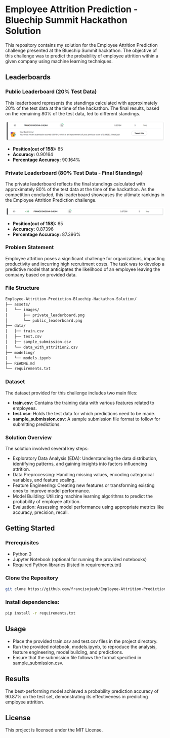 # Employee Attrition Prediction - Bluechip Summit Hackathon Solution

This repository contains my solution for the Employee Attrition Prediction challenge presented at the Bluechip Summit hackathon. The objective of this challenge was to predict the probability of employee attrition within a given company using machine learning techniques.

## Leaderboards
### Public Leaderboard (20% Test Data)

This leaderboard represents the standings calculated with approximately 20% of the test data at the time of the hackathon. The final results, based on the remaining 80% of the test data, led to different standings.
<p align="center">
  <img src="assets/images/public_leaderboard.png" width="" alt="Leaderboard-20% of test data" />
</p>

- **Position(out of 158):** 85
- **Accuracy:** 0.90164
- **Percentage Accuracy:** 90.164%
  

### Private Leaderboard (80% Test Data - Final Standings)

The private leaderboard reflects the final standings calculated with approximately 80% of the test data at the time of the hackathon. As the competition concluded, this leaderboard showcases the ultimate rankings in the Employee Attrition Prediction challenge. 
<p align="center">
  <img src="assets/images/private_leaderboard.png" width="" alt="Final Leaderboard-80% of test data" />
</p>

- **Position(out of 158):** 65
- **Accuracy:** 0.87396
- **Percentage Accuracy:** 87.396%

### Problem Statement
Employee attrition poses a significant challenge for organizations, impacting productivity and incurring high recruitment costs. The task was to develop a predictive model that anticipates the likelihood of an employee leaving the company based on provided data.

### File Structure

```bash
Employee-Attrition-Prediction-Bluechip-Hackathon-Solution/
├── assets/
│   └── images/
│       ├── private_leaderboard.png
│       └── public_leaderboard.png
├── data/
│   ├── train.csv
│   ├── test.csv
│   ├── sample_submission.csv
│   └── data_with_attrition2.csv
├── modeling/
│   └── models.ipynb
├── README.md
└── requirements.txt

```

### Dataset
The dataset provided for this challenge includes two main files:

- **train.csv**: Contains the training data with various features related to employees.
- **test.csv**: Holds the test data for which predictions need to be made.
- **sample_submission.csv**: A sample submission file format to follow for submitting predictions.

### Solution Overview
The solution involved several key steps:

- Exploratory Data Analysis (EDA): Understanding the data distribution, identifying patterns, and gaining insights into factors influencing attrition.
- Data Preprocessing: Handling missing values, encoding categorical variables, and feature scaling.
- Feature Engineering: Creating new features or transforming existing ones to improve model performance.
- Model Building: Utilizing machine learning algorithms to predict the probability of employee attrition.
- Evaluation: Assessing model performance using appropriate metrics like accuracy, precision, recall.


## Getting Started

### Prerequisites
- Python 3
- Jupyter Notebook (optional for running the provided notebooks)
- Required Python libraries (listed in requirements.txt)

### Clone the Repository

```bash
git clone https://github.com/francisojeah/Employee-Attrition-Prediction-Bluechip-Hackathon-Solution.git
```

### Install dependencies:
```bash
pip install -r requirements.txt
```

## Usage
- Place the provided train.csv and test.csv files in the project directory.
- Run the provided notebook, models.ipynb, to reproduce the analysis, feature engineering, model building, and predictions.
- Ensure that the submission file follows the format specified in sample_submission.csv.

## Results
The best-performing model achieved a probability prediction accuracy of 90.87% on the test set, demonstrating its effectiveness in predicting employee attrition.

## License
This project is licensed under the MIT License.
